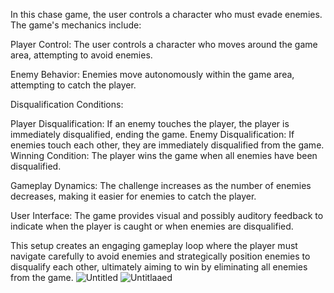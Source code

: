 In this chase game, the user controls a character who must evade enemies. The game's mechanics include:

Player Control: The user controls a character who moves around the game area, attempting to avoid enemies.

Enemy Behavior: Enemies move autonomously within the game area, attempting to catch the player.

Disqualification Conditions:

Player Disqualification: If an enemy touches the player, the player is immediately disqualified, ending the game.
Enemy Disqualification: If enemies touch each other, they are immediately disqualified from the game.
Winning Condition: The player wins the game when all enemies have been disqualified.

Gameplay Dynamics: The challenge increases as the number of enemies decreases, making it easier for enemies to catch the player.

User Interface: The game provides visual and possibly auditory feedback to indicate when the player is caught or when enemies are disqualified.

This setup creates an engaging gameplay loop where the player must navigate carefully to avoid enemies and strategically position enemies to disqualify each other, ultimately aiming to win by eliminating all enemies from the game.
![Untitled](https://github.com/ArielLugasi/Project-chase-game/assets/96828229/4cf471ae-af14-403a-819d-f34f972d331b)
![Untitlaaed](https://github.com/ArielLugasi/Project-chase-game/assets/96828229/a538c0f5-c12a-43be-aefa-cb2509bd7fa7)

